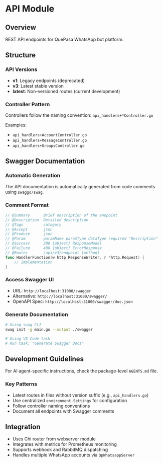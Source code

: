 # API Module

## Overview

REST API endpoints for QuePasa WhatsApp bot platform.

## Structure

### API Versions

- **v1**: Legacy endpoints (deprecated)
- **v3**: Latest stable version
- **latest**: Non-versioned routes (current development)

### Controller Pattern

Controllers follow the naming convention: `api_handlers+*Controller.go`

Examples:
- `api_handlers+AccountController.go`
- `api_handlers+MessageController.go`
- `api_handlers+GroupsController.go`

## Swagger Documentation

### Automatic Generation

The API documentation is automatically generated from code comments using `swaggo/swag`.

### Comment Format

```go
// @Summary      Brief description of the endpoint
// @Description  Detailed description
// @Tags         category
// @Accept       json
// @Produce      json
// @Param        paramName paramType dataType required "Description"
// @Success      200 {object} ResponseModel
// @Failure      400 {object} ErrorResponse
// @Router       /api/v3/endpoint [method]
func HandlerFunction(w http.ResponseWriter, r *http.Request) {
    // Implementation
}
```

### Access Swagger UI

- URL: `http://localhost:31000/swagger`
- Alternative: `http://localhost:31000/swagger/`
- OpenAPI Spec: `http://localhost:31000/swagger/doc.json`

### Generate Documentation

```bash
# Using swag CLI
swag init -g main.go --output ./swagger

# Using VS Code task
# Run task: "Generate Swagger Docs"
```

## Development Guidelines

For AI agent-specific instructions, check the package-level `AGENTS.md` file.

### Key Patterns

- Latest routes in files without version suffix (e.g., `api_handlers.go`)
- Use centralized `environment.Settings` for configuration
- Follow controller naming conventions
- Document all endpoints with Swagger comments

## Integration

- Uses Chi router from webserver module
- Integrates with metrics for Prometheus monitoring
- Supports webhook and RabbitMQ dispatching
- Handles multiple WhatsApp accounts via `QpWhatsappServer`
